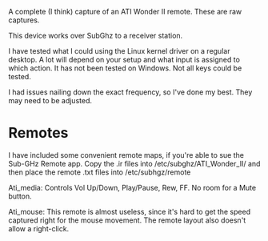 A complete (I think) capture of an ATI Wonder II remote. These are raw captures.

This device works over SubGhz to a receiver station.  

I have tested what I could using the Linux kernel driver on a regular desktop.  A lot will depend on your setup and what input is assigned to which action. It has not been tested on Windows.  Not all keys could be tested.

I had issues nailing down the exact frequency, so I've done my best. They may need to be adjusted.

# Remotes
I have included some convenient remote maps, if you're able to sue the Sub-GHz Remote app.  Copy the .ir files into /etc/subghz/ATI_Wonder_II/ and then place the remote .txt files into /etc/subhgz/remote

Ati_media:
Controls Vol Up/Down, Play/Pause, Rew, FF.  No room for a Mute button.

Ati_mouse: 
This remote is almost useless, since it's hard to get the speed captured right for the mouse movement.  The remote layout also doesn't allow a right-click.


